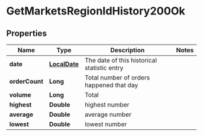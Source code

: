 
# GetMarketsRegionIdHistory200Ok

## Properties
Name | Type | Description | Notes
------------ | ------------- | ------------- | -------------
**date** | [**LocalDate**](LocalDate.md) | The date of this historical statistic entry | 
**orderCount** | **Long** | Total number of orders happened that day | 
**volume** | **Long** | Total | 
**highest** | **Double** | highest number | 
**average** | **Double** | average number | 
**lowest** | **Double** | lowest number | 



